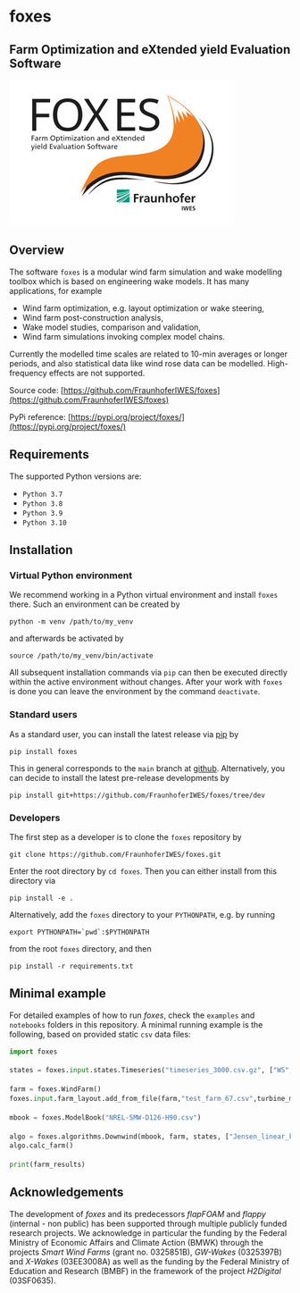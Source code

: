 # foxes
## Farm Optimization and eXtended yield Evaluation Software

![](Logo_FOXES_IWES.svg)

## Overview
The software `foxes` is a modular wind farm simulation and wake modelling toolbox which is based on engineering wake models. It has many applications, for example
- Wind farm optimization, e.g. layout optimization or wake steering,
- Wind farm post-construction analysis,
- Wake model studies, comparison and validation,
- Wind farm simulations invoking complex model chains.

Currently the modelled time scales are related to 10-min averages or longer periods, and also statistical data like wind rose data can be modelled. High-frequency effects are not supported.

Source code: [https://github.com/FraunhoferIWES/foxes](https://github.com/FraunhoferIWES/foxes)

PyPi reference: [https://pypi.org/project/foxes/](https://pypi.org/project/foxes/)

## Requirements
The supported Python versions are: 
- `Python 3.7`
- `Python 3.8`
- `Python 3.9`
- `Python 3.10`

## Installation

### Virtual Python environment

We recommend working in a Python virtual environment and install `foxes` there. Such an environment can be created by
```
python -m venv /path/to/my_venv
```
and afterwards be activated by
```
source /path/to/my_venv/bin/activate
```
All subsequent installation commands via `pip` can then be executed directly within the active environment without changes. After your work with `foxes` is done you can leave the environment by the command `deactivate`. 

### Standard users

As a standard user, you can install the latest release via [pip](https://pypi.org/project/foxes/) by
```
pip install foxes
```
This in general corresponds to the `main` branch at [github](https://github.com/FraunhoferIWES/foxes). Alternatively, you can decide to install the latest pre-release developments by
```
pip install git+https://github.com/FraunhoferIWES/foxes/tree/dev
```

### Developers

The first step as a developer is to clone the `foxes` repository by
```
git clone https://github.com/FraunhoferIWES/foxes.git
```
Enter the root directory by `cd foxes`. Then you can either install from this directory via
```
pip install -e .
```
Alternatively, add the `foxes` directory to your `PYTHONPATH`, e.g. by running
```
export PYTHONPATH=`pwd`:$PYTHONPATH
```
from the root `foxes` directory, and then
```
pip install -r requirements.txt
```

## Minimal example

For detailed examples of how to run _foxes_, check the `examples` and `notebooks` folders in this repository. A minimal running example is the following, based on provided static `csv` data files:
```python
import foxes

states = foxes.input.states.Timeseries("timeseries_3000.csv.gz", ["WS", "WD","TI","RHO"])

farm = foxes.WindFarm()
foxes.input.farm_layout.add_from_file(farm,"test_farm_67.csv",turbine_models=["Pct"])

mbook = foxes.ModelBook("NREL-5MW-D126-H90.csv")

algo = foxes.algorithms.Downwind(mbook, farm, states, ["Jensen_linear_k007"])
algo.calc_farm()

print(farm_results)
```

## Acknowledgements
The development of _foxes_ and its predecessors _flapFOAM_ and _flappy_ (internal - non public) has been supported through multiple publicly funded research projects. We acknowledge in particular the funding by the Federal Ministry of Economic Affairs and Climate Action (BMWK) through the projects _Smart Wind Farms_ (grant no. 0325851B), _GW-Wakes_ (0325397B) and _X-Wakes_ (03EE3008A) as well as the funding by the Federal Ministry of Education and Research (BMBF) in the framework of the project _H2Digital_ (03SF0635).
